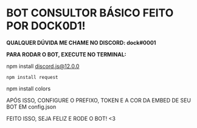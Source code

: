 <h1>BOT CONSULTOR BÁSICO FEITO POR DOCK0D1!</h1>

<b>QUALQUER DÚVIDA ME CHAME NO DISCORD: dock#0001</b>

<b>PARA RODAR O BOT, EXECUTE NO TERMINAL:</b>

npm install discord.js@12.0.0

```npm install request```

npm install colors

APÓS ISSO, CONFIGURE O PREFIXO, TOKEN E A COR DA EMBED DE SEU BOT EM config.json

FEITO ISSO, SEJA FELIZ E RODE O BOT! <3
